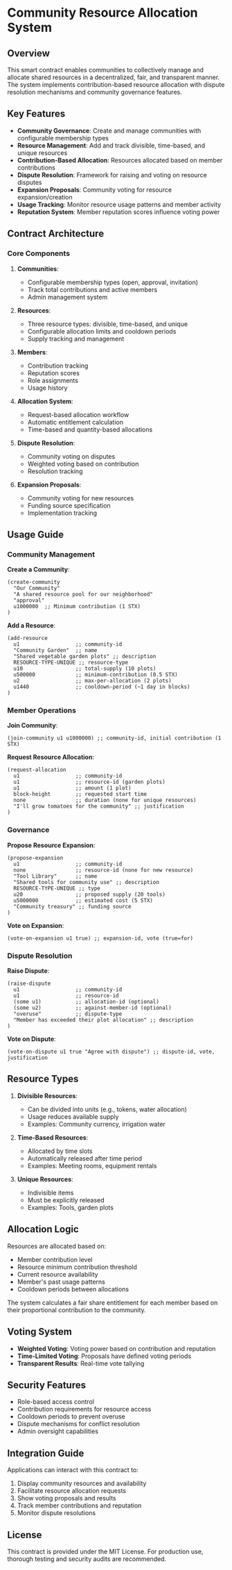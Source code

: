 # Community Resource Allocation System

## Overview

This smart contract enables communities to collectively manage and allocate shared resources in a decentralized, fair, and transparent manner. The system implements contribution-based resource allocation with dispute resolution mechanisms and community governance features.

## Key Features

- **Community Governance**: Create and manage communities with configurable membership types
- **Resource Management**: Add and track divisible, time-based, and unique resources
- **Contribution-Based Allocation**: Resources allocated based on member contributions
- **Dispute Resolution**: Framework for raising and voting on resource disputes
- **Expansion Proposals**: Community voting for resource expansion/creation
- **Usage Tracking**: Monitor resource usage patterns and member activity
- **Reputation System**: Member reputation scores influence voting power

## Contract Architecture

### Core Components

1. **Communities**:
   - Configurable membership types (open, approval, invitation)
   - Track total contributions and active members
   - Admin management system

2. **Resources**:
   - Three resource types: divisible, time-based, and unique
   - Configurable allocation limits and cooldown periods
   - Supply tracking and management

3. **Members**:
   - Contribution tracking
   - Reputation scores
   - Role assignments
   - Usage history

4. **Allocation System**:
   - Request-based allocation workflow
   - Automatic entitlement calculation
   - Time-based and quantity-based allocations

5. **Dispute Resolution**:
   - Community voting on disputes
   - Weighted voting based on contribution
   - Resolution tracking

6. **Expansion Proposals**:
   - Community voting for new resources
   - Funding source specification
   - Implementation tracking

## Usage Guide

### Community Management

**Create a Community**:
```clarity
(create-community 
  "Our Community" 
  "A shared resource pool for our neighborhood" 
  "approval" 
  u1000000  ;; Minimum contribution (1 STX)
)
```

**Add a Resource**:
```clarity
(add-resource
  u1                  ;; community-id
  "Community Garden"  ;; name
  "Shared vegetable garden plots" ;; description
  RESOURCE-TYPE-UNIQUE ;; resource-type
  u10                 ;; total-supply (10 plots)
  u500000             ;; minimum-contribution (0.5 STX)
  u2                  ;; max-per-allocation (2 plots)
  u1440               ;; cooldown-period (~1 day in blocks)
)
```

### Member Operations

**Join Community**:
```clarity
(join-community u1 u1000000) ;; community-id, initial contribution (1 STX)
```

**Request Resource Allocation**:
```clarity
(request-allocation
  u1                  ;; community-id
  u1                  ;; resource-id (garden plots)
  u1                  ;; amount (1 plot)
  block-height        ;; requested start time
  none                ;; duration (none for unique resources)
  "I'll grow tomatoes for the community" ;; justification
)
```

### Governance

**Propose Resource Expansion**:
```clarity
(propose-expansion
  u1                  ;; community-id
  none                ;; resource-id (none for new resource)
  "Tool Library"      ;; name
  "Shared tools for community use" ;; description
  RESOURCE-TYPE-UNIQUE ;; type
  u20                 ;; proposed supply (20 tools)
  u5000000            ;; estimated cost (5 STX)
  "Community treasury" ;; funding source
)
```

**Vote on Expansion**:
```clarity
(vote-on-expansion u1 true) ;; expansion-id, vote (true=for)
```

### Dispute Resolution

**Raise Dispute**:
```clarity
(raise-dispute
  u1                  ;; community-id
  u1                  ;; resource-id
  (some u1)           ;; allocation-id (optional)
  (some u2)           ;; against-member-id (optional)
  "overuse"           ;; dispute-type
  "Member has exceeded their plot allocation" ;; description
)
```

**Vote on Dispute**:
```clarity
(vote-on-dispute u1 true "Agree with dispute") ;; dispute-id, vote, justification
```

## Resource Types

1. **Divisible Resources**:
   - Can be divided into units (e.g., tokens, water allocation)
   - Usage reduces available supply
   - Examples: Community currency, irrigation water

2. **Time-Based Resources**:
   - Allocated by time slots
   - Automatically released after time period
   - Examples: Meeting rooms, equipment rentals

3. **Unique Resources**:
   - Indivisible items
   - Must be explicitly released
   - Examples: Tools, garden plots

## Allocation Logic

Resources are allocated based on:
- Member contribution level
- Resource minimum contribution threshold
- Current resource availability
- Member's past usage patterns
- Cooldown periods between allocations

The system calculates a fair share entitlement for each member based on their proportional contribution to the community.

## Voting System

- **Weighted Voting**: Voting power based on contribution and reputation
- **Time-Limited Voting**: Proposals have defined voting periods
- **Transparent Results**: Real-time vote tallying

## Security Features

- Role-based access control
- Contribution requirements for resource access
- Cooldown periods to prevent overuse
- Dispute mechanisms for conflict resolution
- Admin oversight capabilities

## Integration Guide

Applications can interact with this contract to:

1. Display community resources and availability
2. Facilitate resource allocation requests
3. Show voting proposals and results
4. Track member contributions and reputation
5. Monitor dispute resolutions

## License

This contract is provided under the MIT License. For production use, thorough testing and security audits are recommended.